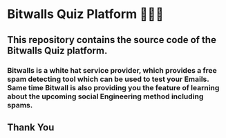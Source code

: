 # Bitwalls Quiz Platform 🙋🏻‍♂️





## This repository contains the source code of the Bitwalls Quiz platform.





### Bitwalls is a white hat service provider, which provides a free spam detecting tool which can be used to test your Emails. Same time Bitwall is also providing you the feature of learning about the upcoming social Engineering method including spams.





## Thank You